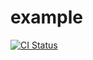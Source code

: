 # example

[![CI Status](https://github.com/mbarbin/example/workflows/ci/badge.svg)](https://github.com/mbarbin/example/actions/workflows/ci.yml)

